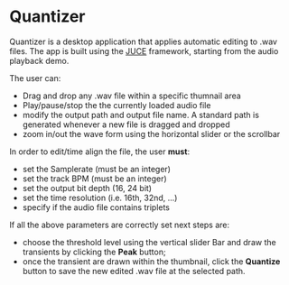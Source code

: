 # Quantizer

Quantizer is a desktop application that applies automatic editing to .wav files.
The app is built using the [JUCE](https://www.juce.com) framework, starting from the audio playback demo.

The user can:

- Drag and drop any .wav file within a specific thumnail area
- Play/pause/stop the the currently loaded audio file
- modify the output path and output file name. A standard path is generated whenever a new file is dragged and dropped
- zoom in/out the wave form using the horizontal slider or the scrollbar

In order to edit/time align the file, the user **must**:

- set the Samplerate (must be an integer)
- set the track BPM (must be an integer)
- set the output bit depth (16, 24 bit)
- set the time resolution (i.e. 16th, 32nd, ...)
- specify if the audio file contains triplets

If all the above parameters are correctly set next steps are:

- choose the threshold level using the vertical slider Bar and draw the transients by clicking the **Peak** button;
- once the transient are drawn within the thumbnail, click the **Quantize** button to save the new edited .wav file at the selected path.

